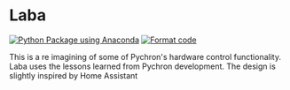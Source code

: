 # Laba

[![Python Package using Anaconda](https://github.com/PychronLabsLLC/laba/actions/workflows/python-package-conda.yml/badge.svg)](https://github.com/PychronLabsLLC/laba/actions/workflows/python-package-conda.yml)
[![Format code](https://github.com/PychronLabsLLC/laba/actions/workflows/format_code.yml/badge.svg)](https://github.com/PychronLabsLLC/laba/actions/workflows/format_code.yml)

This is a re imagining of some of Pychron's hardware control functionality. Laba uses the lessons learned from Pychron 
development.
The design is slightly inspired by Home Assistant


